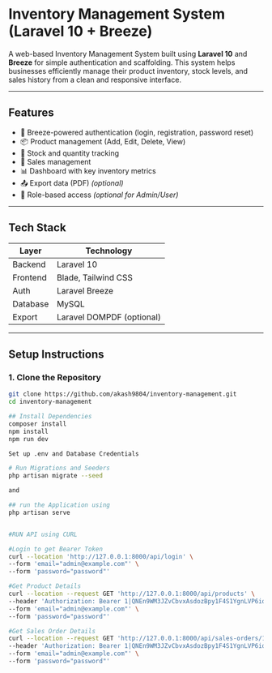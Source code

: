 # Inventory Management System (Laravel 10 + Breeze)

A web-based Inventory Management System built using **Laravel 10** and **Breeze** for simple authentication and scaffolding. This system helps businesses efficiently manage their product inventory, stock levels, and sales history from a clean and responsive interface.

---

## Features

- 🔐 Breeze-powered authentication (login, registration, password reset)
- 📦 Product management (Add, Edit, Delete, View)
- 🧾 Stock and quantity tracking
- 🛒 Sales management
- 📊 Dashboard with key inventory metrics
- 📤 Export data (PDF) *(optional)*
- 🧑 Role-based access *(optional for Admin/User)*

---

## Tech Stack

| Layer     | Technology         |
|-----------|--------------------|
| Backend   | Laravel 10         |
| Frontend  | Blade, Tailwind CSS|
| Auth      | Laravel Breeze     |
| Database  | MySQL              |
| Export    | Laravel DOMPDF (optional)

---

## Setup Instructions

### 1. Clone the Repository

```bash
git clone https://github.com/akash9804/inventory-management.git
cd inventory-management

## Install Dependencies
composer install
npm install
npm run dev

Set up .env and Database Credentials

# Run Migrations and Seeders
php artisan migrate --seed

and 

## run the Application using
php artisan serve


#RUN API using CURL

#Login to get Bearer Token
curl --location 'http://127.0.0.1:8000/api/login' \
--form 'email="admin@example.com"' \
--form 'password="password"'

#Get Product Details
curl --location --request GET 'http://127.0.0.1:8000/api/products' \
--header 'Authorization: Bearer 1|QNEn9WM3JZvCbvxAsdozBpy1F4S1YgnLVP6iq9AE65f41473' \
--form 'email="admin@example.com"' \
--form 'password="password"'

#Get Sales Order Details
curl --location --request GET 'http://127.0.0.1:8000/api/sales-orders/11' \
--header 'Authorization: Bearer 1|QNEn9WM3JZvCbvxAsdozBpy1F4S1YgnLVP6iq9AE65f41473' \
--form 'email="admin@example.com"' \
--form 'password="password"'

